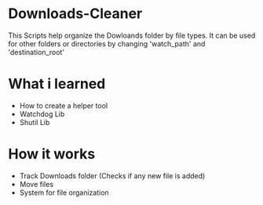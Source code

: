 # Downloads-Cleaner
This Scripts help organize the Dowloands folder by file types. It can be used for other folders or directories by changing 'watch_path' and 'destination_root'

# What i learned
- How to create a helper tool
- Watchdog Lib
- Shutil Lib

# How it works
- Track Downloads folder (Checks if any new file is added)
- Move files
- System for file organization
